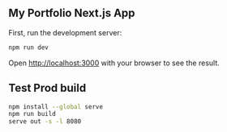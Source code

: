 ## My Portfolio Next.js App

First, run the development server:

```bash
npm run dev
```

Open [http://localhost:3000](http://localhost:3000) with your browser to see the result.

## Test Prod build

```bash
npm install --global serve
npm run build
serve out -s -l 8080
```
